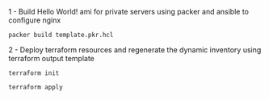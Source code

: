 1 - Build Hello World! ami for private servers using packer and ansible to configure nginx

`packer build template.pkr.hcl`

2 - Deploy terraform resources and regenerate the dynamic inventory using terraform output template

`terraform init`

`terraform apply`

